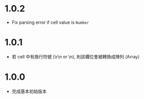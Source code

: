 # 1.0.2

- Fix parsing error if cell value is `Number`

# 1.0.1

- 若 cell 中有換行符號 (\r\n or \n), 則該欄位會被轉換成陣列 (Array)

# 1.0.0

- 完成基本初始版本
